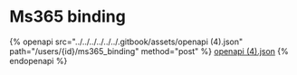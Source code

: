 # Ms365 binding

{% openapi src="../../../../../../.gitbook/assets/openapi (4).json" path="/users/{id}/ms365_binding" method="post" %}
[openapi (4).json](<../../../../../../.gitbook/assets/openapi (4).json>)
{% endopenapi %}
